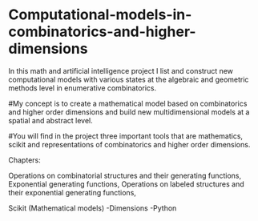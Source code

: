 # Computational-models-in-combinatorics-and-higher-dimensions
In this math and artificial intelligence project I list and construct new computational models with various states at the algebraic and geometric methods level in enumerative combinatorics.

#My concept is to create a mathematical model based on combinatorics and higher order dimensions and build new multidimensional models at a spatial and abstract level.

#You will find in the project three important tools that are mathematics, scikit and representations of combinatorics and higher order dimensions.

Chapters:

Operations on combinatorial structures and their generating functions,
Exponential generating functions,
Operations on labeled structures and their exponential generating functions,

Scikit (Mathematical models)
-Dimensions
-Python 
